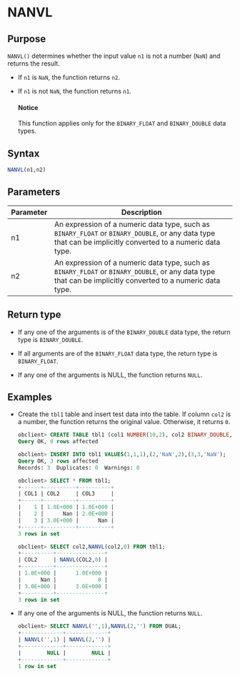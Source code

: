 # NANVL

## Purpose

`NANVL()` determines whether the input value `n1` is not a number (`NaN`) and returns the result.

* If `n1` is `NaN`, the function returns `n2`.

* If `n1` is not `NaN`, the function returns `n1`.

  <main id="notice" type='notice'>
    <h4>Notice</h4>
    <p>This function applies only for the <code>BINARY_FLOAT</code> and <code>BINARY_DOUBLE</code> data types. </p>
  </main>

## Syntax

```sql
NANVL(n1,n2)
```

## Parameters

| Parameter | Description |
|----|-------------------------------------------------------------|
| n1 | An expression of a numeric data type, such as `BINARY_FLOAT` or `BINARY_DOUBLE`, or any data type that can be implicitly converted to a numeric data type.  |
| n2 | An expression of a numeric data type, such as `BINARY_FLOAT` or `BINARY_DOUBLE`, or any data type that can be implicitly converted to a numeric data type.  |

## Return type

* If any one of the arguments is of the `BINARY_DOUBLE` data type, the return type is `BINARY_DOUBLE`.

* If all arguments are of the `BINARY_FLOAT` data type, the return type is `BINARY_FLOAT`.

* If any one of the arguments is NULL, the function returns `NULL`.

## Examples

* Create the `tbl1` table and insert test data into the table. If column `col2` is a number, the function returns the original value. Otherwise, it returns `0`.

   ```sql
   obclient> CREATE TABLE tbl1 (col1 NUMBER(10,2), col2 BINARY_DOUBLE, col3 BINARY_FLOAT);
   Query OK, 0 rows affected

   obclient> INSERT INTO tbl1 VALUES(1,1,1),(2,'NaN',2),(3,3,'NaN');
   Query OK, 3 rows affected
   Records: 3  Duplicates: 0  Warnings: 0

   obclient> SELECT * FROM tbl1;
   +------+----------+----------+
   | COL1 | COL2     | COL3     |
   +------+----------+----------+
   |    1 | 1.0E+000 | 1.0E+000 |
   |    2 |      Nan | 2.0E+000 |
   |    3 | 3.0E+000 |      Nan |
   +------+----------+----------+
   3 rows in set

   obclient> SELECT col2,NANVL(col2,0) FROM tbl1;
   +----------+---------------+
   | COL2     | NANVL(COL2,0) |
   +----------+---------------+
   | 1.0E+000 |      1.0E+000 |
   |      Nan |             0 |
   | 3.0E+000 |      3.0E+000 |
   +----------+---------------+
   3 rows in set
   ```

* If any one of the arguments is NULL, the function returns `NULL`.

   ```sql
   obclient> SELECT NANVL('',1),NANVL(2,'') FROM DUAL;
   +-------------+-------------+
   | NANVL('',1) | NANVL(2,'') |
   +-------------+-------------+
   |        NULL |        NULL |
   +-------------+-------------+
   1 row in set
   ```
